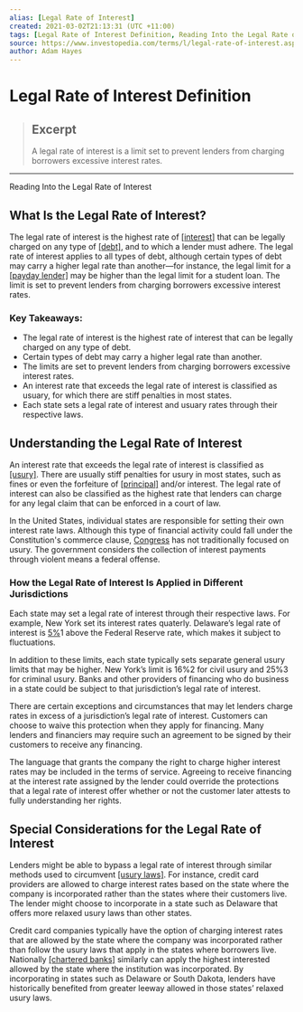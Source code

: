 ```yaml
---
alias: [Legal Rate of Interest]
created: 2021-03-02T21:13:31 (UTC +11:00)
tags: [Legal Rate of Interest Definition, Reading Into the Legal Rate of Interest]
source: https://www.investopedia.com/terms/l/legal-rate-of-interest.asp
author: Adam Hayes
---
```


# Legal Rate of Interest Definition

> ## Excerpt
> A legal rate of interest is a limit set to prevent lenders from charging borrowers excessive interest rates.

---

Reading Into the Legal Rate of Interest
## What Is the Legal Rate of Interest?

The legal rate of interest is the highest rate of [[interest]](https://www.investopedia.com/terms/i/interest.asp) that can be legally charged on any type of [[debt]](https://www.investopedia.com/terms/d/debt.asp), and to which a lender must adhere. The legal rate of interest applies to all types of debt, although certain types of debt may carry a higher legal rate than another—for instance, the legal limit for a [[payday lender]](https://www.investopedia.com/terms/p/payday-loans.asp) may be higher than the legal limit for a student loan. The limit is set to prevent lenders from charging borrowers excessive interest rates.

### Key Takeaways:

-   The legal rate of interest is the highest rate of interest that can be legally charged on any type of debt.
-   Certain types of debt may carry a higher legal rate than another.
-   The limits are set to prevent lenders from charging borrowers excessive interest rates.
-   An interest rate that exceeds the legal rate of interest is classified as usuary, for which there are stiff penalties in most states.
-   Each state sets a legal rate of interest and usuary rates through their respective laws.

## Understanding the Legal Rate of Interest

An interest rate that exceeds the legal rate of interest is classified as [[usury]](https://www.investopedia.com/terms/u/usury.asp). There are usually stiff penalties for usury in most states, such as fines or even the forfeiture of [[principal]](https://www.investopedia.com/terms/p/principal.asp) and/or interest. The legal rate of interest can also be classified as the highest rate that lenders can charge for any legal claim that can be enforced in a court of law.

In the United States, individual states are responsible for setting their own interest rate laws. Although this type of financial activity could fall under the Constitution's commerce clause, [Congress](https://www.investopedia.com/terms/c/congress.asp) has not traditionally focused on usury. The government considers the collection of interest payments through violent means a federal offense.

### How the Legal Rate of Interest Is Applied in Different Jurisdictions

Each state may set a legal rate of interest through their respective laws. For example, New York set its interest rates quaterly. Delaware’s legal rate of interest is [5%](https://delcode.delaware.gov/title6/c023/)1 above the Federal Reserve rate, which makes it subject to fluctuations.

In addition to these limits, each state typically sets separate general usury limits that may be higher. New York’s limit is 16%2 for civil usury and 25%3 for criminal usury. Banks and other providers of financing who do business in a state could be subject to that jurisdiction’s legal rate of interest.

There are certain exceptions and circumstances that may let lenders charge rates in excess of a jurisdiction’s legal rate of interest. Customers can choose to waive this protection when they apply for financing. Many lenders and financiers may require such an agreement to be signed by their customers to receive any financing.

The language that grants the company the right to charge higher interest rates may be included in the terms of service. Agreeing to receive financing at the interest rate assigned by the lender could override the protections that a legal rate of interest offer whether or not the customer later attests to fully understanding her rights.

## Special Considerations for the Legal Rate of Interest

Lenders might be able to bypass a legal rate of interest through similar methods used to circumvent [[usury laws]](https://www.investopedia.com/terms/u/usury-laws.asp). For instance, credit card providers are allowed to charge interest rates based on the state where the company is incorporated rather than the states where their customers live. The lender might choose to incorporate in a state such as Delaware that offers more relaxed usury laws than other states.

Credit card companies typically have the option of charging interest rates that are allowed by the state where the company was incorporated rather than follow the usury laws that apply in the states where borrowers live. Nationally [[chartered banks]](https://www.investopedia.com/terms/c/charteredbank.asp) similarly can apply the highest interested allowed by the state where the institution was incorporated. By incorporating in states such as Delaware or South Dakota, lenders have historically benefited from greater leeway allowed in those states’ relaxed usury laws.
